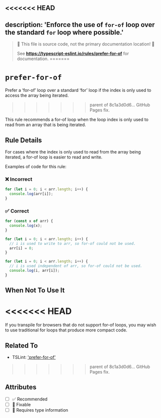 <<<<<<< HEAD
---
description: 'Enforce the use of `for-of` loop over the standard `for` loop where possible.'
---

> 🛑 This file is source code, not the primary documentation location! 🛑
>
> See **https://typescript-eslint.io/rules/prefer-for-of** for documentation.
=======
# `prefer-for-of`

Prefer a ‘for-of’ loop over a standard ‘for’ loop if the index is only used to access the array being iterated.
>>>>>>> parent of 8c1a3d0d6... GitHub Pages fix.

This rule recommends a for-of loop when the loop index is only used to read from an array that is being iterated.

## Rule Details

For cases where the index is only used to read from the array being iterated, a for-of loop is easier to read and write.

Examples of code for this rule:

<!--tabs-->

### ❌ Incorrect

```js
for (let i = 0; i < arr.length; i++) {
  console.log(arr[i]);
}
```

### ✅ Correct

```js
for (const x of arr) {
  console.log(x);
}

for (let i = 0; i < arr.length; i++) {
  // i is used to write to arr, so for-of could not be used.
  arr[i] = 0;
}

for (let i = 0; i < arr.length; i++) {
  // i is used independent of arr, so for-of could not be used.
  console.log(i, arr[i]);
}
```

## When Not To Use It
<<<<<<< HEAD
=======

If you transpile for browsers that do not support for-of loops, you may wish to use traditional for loops that produce more compact code.

## Related To

- TSLint: ['prefer-for-of'](https://palantir.github.io/tslint/rules/prefer-for-of/)
>>>>>>> parent of 8c1a3d0d6... GitHub Pages fix.

## Attributes

- [ ] ✅ Recommended
- [ ] 🔧 Fixable
- [ ] 💭 Requires type information
